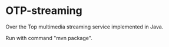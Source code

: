 # OTP-streaming
Over the Top multimedia streaming service implemented in Java.

Run with command "mvn package".
